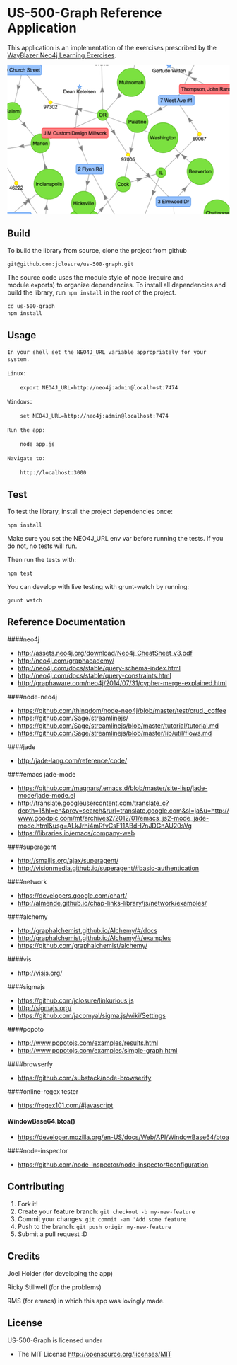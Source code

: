 # US-500-Graph Reference Application

This application is an implementation of the exercises prescribed by the [WayBlazer Neo4j Learning Exercises](https://docs.google.com/document/d/1rN9z8liOBWJKLCeNZUyEUJE5_QUVUsiJUsbZ_1MPx3Q/edit).

![alt tag](https://raw.githubusercontent.com/jclosure/us-500-graph/master/public/images/US-500_Reference_App.png)


## Build
To build the library from source, clone the project from github

	git@github.com:jclosure/us-500-graph.git

The source code uses the module style of node (require and module.exports) to
organize dependencies. To install all dependencies and build the library, run `npm install` in the root of the project.
	
	cd us-500-graph	
	npm install

## Usage

	In your shell set the NEO4J_URL variable appropriately for your system.
	
    Linux:
      
    	export NEO4J_URL=http://neo4j:admin@localhost:7474
      	
    Windows:
      
    	set NEO4J_URL=http://neo4j:admin@localhost:7474
    
    Run the app:
    
    	node app.js
    	
    Navigate to:
    
    	http://localhost:3000
      
      

## Test

To test the library, install the project dependencies once:

    npm install

Make sure you set the NEO4J_URL env var before running the tests.  If you do not, no tests will run.

Then run the tests with:

	
    npm test

You can develop with live testing with grunt-watch by running:
    
    grunt watch

## Reference Documentation

####neo4j
- http://assets.neo4j.org/download/Neo4j_CheatSheet_v3.pdf
- http://neo4j.com/graphacademy/
- http://neo4j.com/docs/stable/query-schema-index.html
- http://neo4j.com/docs/stable/query-constraints.html
- http://graphaware.com/neo4j/2014/07/31/cypher-merge-explained.html

####node-neo4j
- https://github.com/thingdom/node-neo4j/blob/master/test/crud._coffee
- https://github.com/Sage/streamlinejs/
- https://github.com/Sage/streamlinejs/blob/master/tutorial/tutorial.md
- https://github.com/Sage/streamlinejs/blob/master/lib/util/flows.md

####jade
- http://jade-lang.com/reference/code/

####emacs jade-mode
- https://github.com/magnars/.emacs.d/blob/master/site-lisp/jade-mode/jade-mode.el
- http://translate.googleusercontent.com/translate_c?depth=1&hl=en&prev=search&rurl=translate.google.com&sl=ja&u=http://www.goodpic.com/mt/archives2/2012/01/emacs_js2-mode_jade-mode.html&usg=ALkJrhi4mRfvCsF11ABdH7nJDGnAU20sVg
- https://libraries.io/emacs/company-web

####superagent
- http://smalljs.org/ajax/superagent/
- http://visionmedia.github.io/superagent/#basic-authentication

####network
- https://developers.google.com/chart/
- http://almende.github.io/chap-links-library/js/network/examples/

####alchemy
- http://graphalchemist.github.io/Alchemy/#/docs
- http://graphalchemist.github.io/Alchemy/#/examples
- https://github.com/graphalchemist/alchemy/

####vis
- http://visjs.org/

####sigmajs
- https://github.com/jclosure/linkurious.js
- http://sigmajs.org/
- https://github.com/jacomyal/sigma.js/wiki/Settings

####popoto
- http://www.popotojs.com/examples/results.html
- http://www.popotojs.com/examples/simple-graph.html

####browserfy
- https://github.com/substack/node-browserify

####online-regex tester
- https://regex101.com/#javascript

#### WindowBase64.btoa()
- https://developer.mozilla.org/en-US/docs/Web/API/WindowBase64/btoa

####node-inspector
- https://github.com/node-inspector/node-inspector#configuration

	
## Contributing

1. Fork it!
2. Create your feature branch: `git checkout -b my-new-feature`
3. Commit your changes: `git commit -am 'Add some feature'`
4. Push to the branch: `git push origin my-new-feature`
5. Submit a pull request :D


## Credits

Joel Holder (for developing the app)

Ricky Stillwell (for the problems)

RMS (for emacs)
	in which this app was lovingly made.

## License

US-500-Graph is licensed under

  * The MIT License
    http://opensource.org/licenses/MIT
